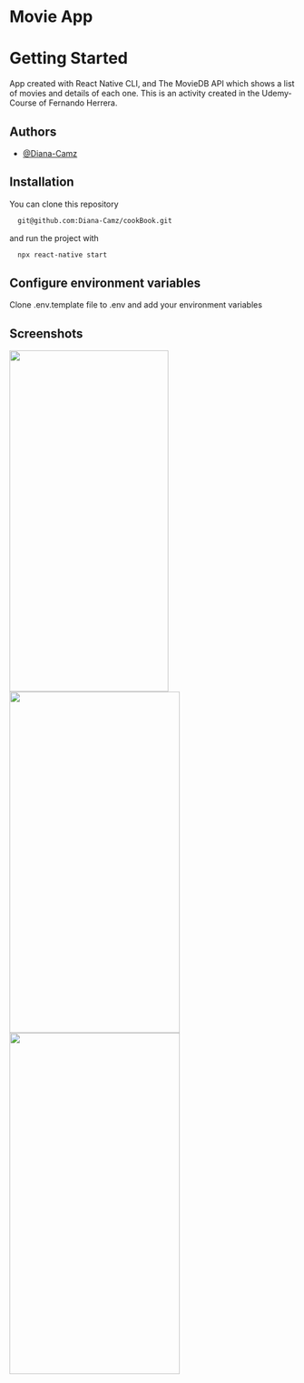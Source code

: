 # Movie App
# Getting Started

App created with React Native CLI, and The MovieDB API which shows a list of movies and details of each one.
This is an activity created in the Udemy-Course of Fernando Herrera.

## Authors

- [@Diana-Camz](https://www.github.com/octokatherine)


## Installation

You can clone this repository 
```bash
  git@github.com:Diana-Camz/cookBook.git
```
and run the project with
```bash
  npx react-native start
```
## Configure environment variables
Clone .env.template file to .env and add your environment variables

## Screenshots

<img src='https://github.com/Diana-Camz/MovieApp/assets/89281129/eecde1c1-ce64-4454-be1e-4bfb4ee1b6be' width="280" height="600">
<img src='https://github.com/Diana-Camz/MovieApp/assets/89281129/96e632a3-dc9f-4b4e-912f-3c77a8eb04dc' width="300" height="600">
<img src='https://github.com/Diana-Camz/MovieApp/assets/89281129/a865294b-aa78-496f-9760-835d9efd1556' width="300" height="600">



